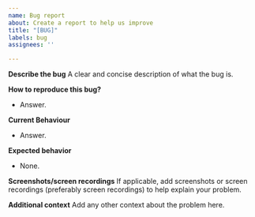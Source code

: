 ```yaml
---
name: Bug report
about: Create a report to help us improve
title: "[BUG]"
labels: bug
assignees: ''

---
```


**Describe the bug**
A clear and concise description of what the bug is.

**How to reproduce this bug?**
- Answer.

**Current Behaviour**
- Answer.

**Expected behavior**
- None.

**Screenshots/screen recordings**
If applicable, add screenshots or screen recordings (preferably screen recordings) to help explain your problem.

**Additional context**
Add any other context about the problem here.
